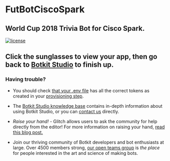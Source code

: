 # FutBotCiscoSpark
## World Cup 2018 Trivia Bot for Cisco Spark.

[![license](https://img.shields.io/github/license/diegofn/botkit-spark-worldcuptrivia.svg)](https://github.com/diegofn/botkit-spark-worldcuptrivia/blob/master/LICENSE)

## Click the sunglasses to view your app, then go back to [Botkit Studio](https://studio.botkit.ai) to finish up.

### Having trouble?
* You should check [that your .env file](?path=.env:1:0) has all the correct tokens as created in your [provisioning step](https://github.com/howdyai/botkit/blob/master/docs/provisioning/).

* The [Botkit Studio knowledge base](https://botkit.groovehq.com/) contains in-depth information about using Botkit Studio, or you can [contact us](https://botkit.groovehq.com/knowledge_base/topics/contact-us-23) directly.

* *Raise your hand!* - Glitch allows users to ask the community for help directly from the editor! For more information on raising your hand, [read this blog post.](https://medium.com/glitch/just-raise-your-hand-how-glitch-helps-aa6564cb1685)

* Join our thriving community of Botkit developers and bot enthusiasts at large. Over 4500 members strong, [our open teams group](http://community.botkit.ai) is _the place_ for people interested in the art and science of making bots.
